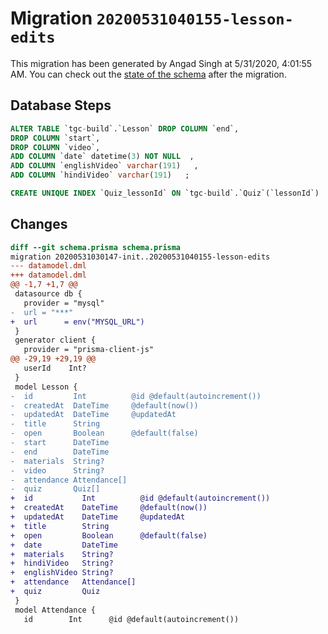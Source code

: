 # Migration `20200531040155-lesson-edits`

This migration has been generated by Angad Singh at 5/31/2020, 4:01:55 AM.
You can check out the [state of the schema](./schema.prisma) after the migration.

## Database Steps

```sql
ALTER TABLE `tgc-build`.`Lesson` DROP COLUMN `end`,
DROP COLUMN `start`,
DROP COLUMN `video`,
ADD COLUMN `date` datetime(3) NOT NULL  ,
ADD COLUMN `englishVideo` varchar(191)   ,
ADD COLUMN `hindiVideo` varchar(191)   ;

CREATE UNIQUE INDEX `Quiz_lessonId` ON `tgc-build`.`Quiz`(`lessonId`)
```

## Changes

```diff
diff --git schema.prisma schema.prisma
migration 20200531030147-init..20200531040155-lesson-edits
--- datamodel.dml
+++ datamodel.dml
@@ -1,7 +1,7 @@
 datasource db {
   provider = "mysql"
-  url = "***"
+  url      = env("MYSQL_URL")
 }
 generator client {
   provider = "prisma-client-js"
@@ -29,19 +29,19 @@
   userId    Int?
 }
 model Lesson {
-  id         Int          @id @default(autoincrement())
-  createdAt  DateTime     @default(now())
-  updatedAt  DateTime     @updatedAt
-  title      String
-  open       Boolean      @default(false)
-  start      DateTime
-  end        DateTime
-  materials  String?
-  video      String?
-  attendance Attendance[]
-  quiz       Quiz[]
+  id           Int          @id @default(autoincrement())
+  createdAt    DateTime     @default(now())
+  updatedAt    DateTime     @updatedAt
+  title        String
+  open         Boolean      @default(false)
+  date         DateTime
+  materials    String?
+  hindiVideo   String?
+  englishVideo String?
+  attendance   Attendance[]
+  quiz         Quiz
 }
 model Attendance {
   id        Int      @id @default(autoincrement())
```


